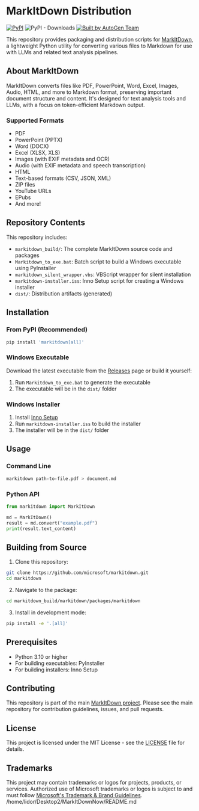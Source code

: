 # MarkItDown Distribution

[![PyPI](https://img.shields.io/pypi/v/markitdown.svg)](https://pypi.org/project/markitdown/)
![PyPI - Downloads](https://img.shields.io/pypi/dd/markitdown)
[![Built by AutoGen Team](https://img.shields.io/badge/Built%20by-AutoGen%20Team-blue)](https://github.com/microsoft/autogen)

This repository provides packaging and distribution scripts for [MarkItDown](https://github.com/microsoft/markitdown), a lightweight Python utility for converting various files to Markdown for use with LLMs and related text analysis pipelines.

## About MarkItDown

MarkItDown converts files like PDF, PowerPoint, Word, Excel, Images, Audio, HTML, and more to Markdown format, preserving important document structure and content. It's designed for text analysis tools and LLMs, with a focus on token-efficient Markdown output.

### Supported Formats
- PDF
- PowerPoint (PPTX)
- Word (DOCX)
- Excel (XLSX, XLS)
- Images (with EXIF metadata and OCR)
- Audio (with EXIF metadata and speech transcription)
- HTML
- Text-based formats (CSV, JSON, XML)
- ZIP files
- YouTube URLs
- EPubs
- And more!

## Repository Contents

This repository includes:
- `markitdown_build/`: The complete MarkItDown source code and packages
- `Markitdown_to_exe.bat`: Batch script to build a Windows executable using PyInstaller
- `markitdown_silent_wrapper.vbs`: VBScript wrapper for silent installation
- `markitdown-installer.iss`: Inno Setup script for creating a Windows installer
- `dist/`: Distribution artifacts (generated)

## Installation

### From PyPI (Recommended)
```bash
pip install 'markitdown[all]'
```

### Windows Executable
Download the latest executable from the [Releases](https://github.com/microsoft/markitdown/releases) page or build it yourself:

1. Run `Markitdown_to_exe.bat` to generate the executable
2. The executable will be in the `dist/` folder

### Windows Installer
1. Install [Inno Setup](http://www.jrsoftware.org/isinfo.php)
2. Run `markitdown-installer.iss` to build the installer
3. The installer will be in the `dist/` folder

## Usage

### Command Line
```bash
markitdown path-to-file.pdf > document.md
```

### Python API
```python
from markitdown import MarkItDown

md = MarkItDown()
result = md.convert("example.pdf")
print(result.text_content)
```

## Building from Source

1. Clone this repository:
```bash
git clone https://github.com/microsoft/markitdown.git
cd markitdown
```

2. Navigate to the package:
```bash
cd markitdown_build/markitdown/packages/markitdown
```

3. Install in development mode:
```bash
pip install -e '.[all]'
```

## Prerequisites

- Python 3.10 or higher
- For building executables: PyInstaller
- For building installers: Inno Setup

## Contributing

This repository is part of the main [MarkItDown project](https://github.com/microsoft/markitdown). Please see the main repository for contribution guidelines, issues, and pull requests.

## License

This project is licensed under the MIT License - see the [LICENSE](markitdown_build/markitdown/LICENSE) file for details.

## Trademarks

This project may contain trademarks or logos for projects, products, or services. Authorized use of Microsoft trademarks or logos is subject to and must follow [Microsoft's Trademark & Brand Guidelines](https://www.microsoft.com/en-us/legal/intellectualproperty/trademarks/usage/general).</content>
<parameter name="filePath">/home/lidor/Desktop2/MarkItDownNow/README.md
